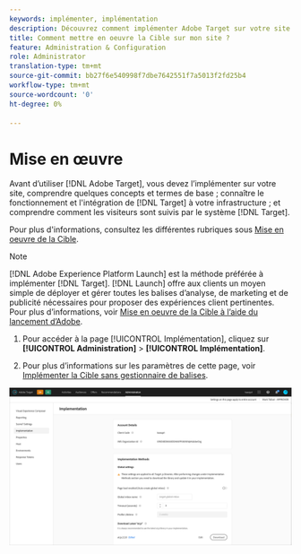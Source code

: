 ```yaml
---
keywords: implémenter, implémentation
description: Découvrez comment implémenter Adobe Target sur votre site. Définissez vos paramètres globaux, votre méthode d’implémentation (AEP Web SDK ou at.js), etc.
title: Comment mettre en oeuvre la Cible sur mon site ?
feature: Administration & Configuration
role: Administrator
translation-type: tm+mt
source-git-commit: bb27f6e540998f7dbe7642551f7a5013f2fd25b4
workflow-type: tm+mt
source-wordcount: '0'
ht-degree: 0%

---
```



# Mise en œuvre

Avant d’utiliser [!DNL Adobe Target], vous devez l’implémenter sur votre site, comprendre quelques concepts et termes de base ; connaître le fonctionnement et l&#39;intégration de [!DNL Target] à votre infrastructure ; et comprendre comment les visiteurs sont suivis par le système [!DNL Target].

Pour plus d&#39;informations, consultez les différentes rubriques sous [Mise en oeuvre de la Cible](/help/c-implementing-target/implementing-target.md).

>[!NOTE]
>
>[!DNL Adobe Experience Platform Launch] est la méthode préférée à implémenter  [!DNL Target]. [!DNL Launch] offre aux clients un moyen simple de déployer et gérer toutes les balises d’analyse, de marketing et de publicité nécessaires pour proposer des expériences client pertinentes. Pour plus d’informations, voir [Mise en oeuvre de la Cible à l’aide du lancement d’Adobe](/help/c-implementing-target/c-implementing-target-for-client-side-web/how-to-deployatjs/cmp-implementing-target-using-adobe-launch.md).

1. Pour accéder à la page [!UICONTROL Implémentation], cliquez sur **[!UICONTROL Administration]** > **[!UICONTROL Implémentation]**.

1. Pour plus d’informations sur les paramètres de cette page, voir [Implémenter la Cible sans gestionnaire de balises](/help/c-implementing-target/c-implementing-target-for-client-side-web/how-to-deployatjs/implementing-target-without-a-tag-manager.md).

![Page de mise en oeuvre](/help/administrating-target/assets/implementation.png)